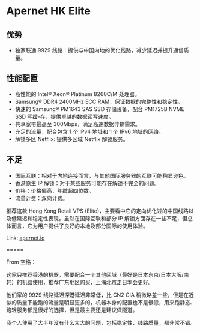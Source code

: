 # Apernet HK Elite

## 优势

- 独家联通 9929 线路：提供与中国内地的优化线路，减少延迟并提升通信质量。

## 性能配置

- 高性能的 Intel® Xeon® Platinum 8260C/M 处理器。
- Samsung® DDR4 2400MHz ECC RAM，保证数据的完整性和稳定性。
- 快速的 Samsung® PM1643 SAS SSD 存储设备，配合 PM1725B NVME SSD 写缓-存，提供卓越的数据读写速度。
- 共享宽带最高至 300Mbps，满足高速数据传输需求。
- 充足的流量，配合包含 1 个 IPv4 地址和 1 个 IPv6 地址的网络。
- 解锁多区 Netflix: 提供多区域 Netflix 解锁服务。

## 不足

- 国际互联：相对于内地连接而言，与其他国际服务器的互联可能稍显逊色。
- 香港原生 IP 解锁：对于某些服务可能存在解锁不完全的问题。
- 价格：价格偏高，年缴超四位数。
- 流量计费：双向计费。

推荐这款 Hong Kong Retail VPS (Elite)，主要看中它的定向优化过的中国线路以及低延迟和稳定性表现。虽然在国际互联和部分 IP 解锁方面存在一些不足，但总体而言，它为用户提供了良好的本地及部分国际的使用体验。

Link: [apernet.io](https://new.apernet.io/store/hong-kong-retail-vps-elite)

=====

From 空格：

这家只推荐香港的机器，需要配合一个其他区域（最好是日本东京/日本大阪/南韩）的机器使用，推荐广东地区购买，上海北京走日本会更好。

他们家的 9929 线路延迟深港延迟非常低，比 CN2 GIA 稍微略差一些，但是在近似的质量下能跑的流量是明显更多的，机器本身的配置也不是很低，用来跑静态、跑轻服务都是很好的选择，但是最主要还是建议做隧道。

我个人使用了大半年没有什么太大的问题，包括稳定性、线路质量，都非常不错。
